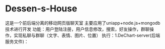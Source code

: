 # Dessen-s-House
这是一个前后端分离的移动网页版聊天室
主要应用了uniapp+node.js+mongodb技术进行开发
功能：用户登陆注册，用户信息修改，搜索，好友操作，群聊操作，实现私聊与群聊（文字、表情、图片、位置）
执行：1.DeChart-server(后端服务文件)：
